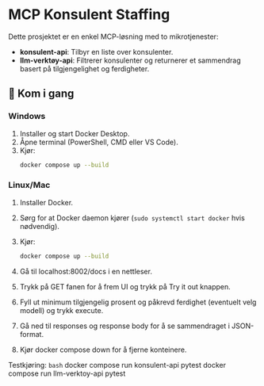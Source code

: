 # MCP Konsulent Staffing

Dette prosjektet er en enkel MCP-løsning med to mikrotjenester:
- **konsulent-api**: Tilbyr en liste over konsulenter.
- **llm-verktøy-api**: Filtrerer konsulenter og returnerer et sammendrag basert på tilgjengelighet og ferdigheter.

## 🚀 Kom i gang

### Windows
1. Installer og start Docker Desktop.
2. Åpne terminal (PowerShell, CMD eller VS Code).
3. Kjør:
   ```sh
   docker compose up --build
   ```

### Linux/Mac
1. Installer Docker.
2. Sørg for at Docker daemon kjører (`sudo systemctl start docker` hvis nødvendig).
3. Kjør:
   ```sh
   docker compose up --build
   ```

4. Gå til localhost:8002/docs i en nettleser.
5. Trykk på GET fanen for å frem UI og trykk på Try it out knappen.
6. Fyll ut minimum tilgjengelig prosent og påkrevd ferdighet (eventuelt velg modell) og trykk execute.
7. Gå ned til responses og response body for å se sammendraget i JSON-format.
8. Kjør docker compose down for å fjerne konteinere.

Testkjøring:
   ```bash```
   docker compose run konsulent-api pytest
   docker compose run llm-verktoy-api pytest